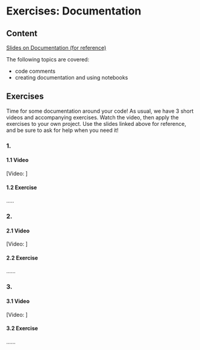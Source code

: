 # Exercises: Documentation

## Content

[Slides on Documentation (for reference)](slides/slides_documentation.html) 

The following topics are covered:
* code comments
* creating documentation and using notebooks

## Exercises

Time for some documentation around your code! 
As usual, we have 3 short videos and accompanying exercises. 
Watch the video, then apply the exercises to your own project. 
Use the slides linked above for reference, and be sure to ask for help when you need it!

### 1. 

#### 1.1 Video

[Video: ]

#### 1.2 Exercise

.....

### 2. 

#### 2.1 Video

[Video: ]

#### 2.2 Exercise

......

### 3. 

#### 3.1 Video

[Video: ]

#### 3.2 Exercise

......
